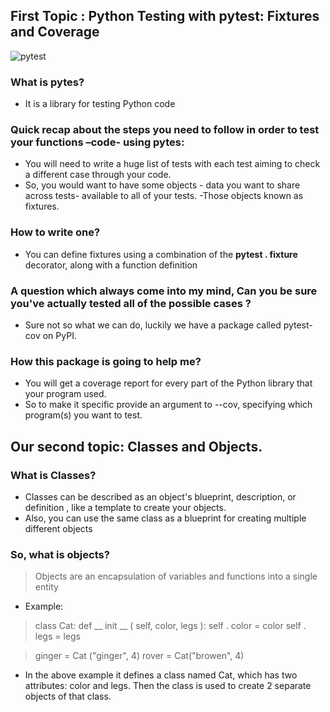 ## First Topic : Python Testing with pytest: Fixtures and Coverage

![pytest](https://res.cloudinary.com/practicaldev/image/fetch/s--i7Xi1ubv--/c_imagga_scale,f_auto,fl_progressive,h_900,q_auto,w_1600/https://dev-to-uploads.s3.amazonaws.com/i/ls1nn7bpt6xfxtm6vbam.png)

### What is pytes?
- It is a library for testing Python code 
### Quick recap about the steps you need to follow in order to test your functions –code- using pytes:
- You will need to write a huge list of tests with each test aiming to check a different case through your code.
- So, you would want to have some objects - data you want to share across tests- available to all of your tests.
-Those objects known as fixtures.
### How to write one?
-	You can define fixtures using a combination of the **pytest . fixture** decorator, along with a function definition
### A question which always come into my mind, Can you be sure you've actually tested all of the possible cases ?
-	Sure not so what we can do, luckily we have a package called pytest-cov on PyPI.
### How this package is going to help me?
- You will get a coverage report for every part of the Python library that your program used.
- So to make it specific provide an argument to --cov, specifying which program(s) you want to test.

## Our second topic: Classes and Objects.
### What is Classes?
- Classes can be described as an object's blueprint, description, or definition , like a template to create your objects.
- Also, you can use the same class as a blueprint for creating multiple different objects
### So, what is objects?
>Objects are an encapsulation of variables and functions into a single entity
- Example:
>class Cat:
>  def __ init __ ( self, color, legs ):
 >   self . color = color
 >   self . legs = legs

>ginger = Cat ("ginger", 4)
>rover = Cat("browen", 4)
- In the above example it defines a class named Cat, which has two attributes: color and legs.
Then the class is used to create 2 separate objects of that class.
